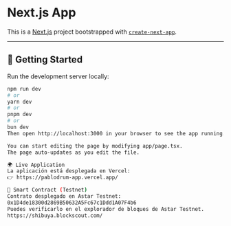 # Next.js App

This is a [Next.js](https://nextjs.org) project bootstrapped with [`create-next-app`](https://nextjs.org/docs/app/api-reference/cli/create-next-app).

---

## 🚀 Getting Started

Run the development server locally:

```bash
npm run dev
# or
yarn dev
# or
pnpm dev
# or
bun dev
Then open http://localhost:3000 in your browser to see the app running.

You can start editing the page by modifying app/page.tsx.
The page auto-updates as you edit the file.

🌍 Live Application
La aplicación está desplegada en Vercel:
👉 https://pablodrum-app.vercel.app/

📜 Smart Contract (Testnet)
Contrato desplegado en Astar Testnet:
0x1D4de18300d2869B50632A5Fc67c1Ddd1A07F4b6
Puedes verificarlo en el explorador de bloques de Astar Testnet.
https://shibuya.blockscout.com/